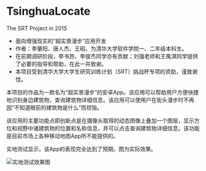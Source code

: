 # TsinghuaLocate

The SRT Project in 2015
* 面向增强现实的“超实景漫步”应用开发
* 作者：李肇阳、唐人杰、王昭，为清华大学软件学院一、二年级本科生。
* 在前期调研阶段，李书昂、李俊杰同学亦有贡献；刘强老师和王禺淇同学提供了必要的指导和帮助，在此一并致谢。
* 本项目受到清华大学大学生研究训练计划（SRT）挑战杯专项的资助，谨致谢忱。

本项目的作品为一款名为“超实景漫步”的安卓App。该应用可以帮助用户方便快捷地识别身边建筑物，查询建筑物详细信息。该应用可以使用户在街头漫步时不再因“不知道眼前的建筑物是什么”而烦恼。

该应用的主要功能点即创新点是在摄像头取得的动态图像上叠加一个图层，显示方位和视野中诸建筑物的位置和名称信息，并可以点击查询建筑物详细信息。该功能是目前市场上各种移动地图App所不能提供的。

实地测试显示，该App的表现完全达到了预期。图为实际效果。

![实地测试效果图](https://cloud.githubusercontent.com/assets/9985286/12377775/1ddfae96-bd64-11e5-95d9-ea18549076cf.jpg)
